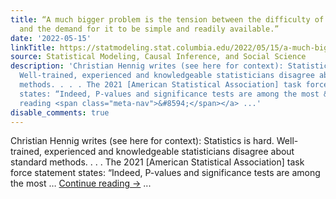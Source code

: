 ```yaml
---
title: “A much bigger problem is the tension between the difficulty of statistics
  and the demand for it to be simple and readily available.”
date: '2022-05-15'
linkTitle: https://statmodeling.stat.columbia.edu/2022/05/15/a-much-bigger-problem-is-the-tension-between-the-difficulty-of-statistics-and-the-demand-for-it-to-be-simple-and-readily-available/
source: Statistical Modeling, Causal Inference, and Social Science
description: 'Christian Hennig writes (see here for context): Statistics is hard.
  Well-trained, experienced and knowledgeable statisticians disagree about standard
  methods. . . . The 2021 [American Statistical Association] task force statement
  states: “Indeed, P-values and significance tests are among the most &#8230; <a href="https://statmodeling.stat.columbia.edu/2022/05/15/a-much-bigger-problem-is-the-tension-between-the-difficulty-of-statistics-and-the-demand-for-it-to-be-simple-and-readily-available/">Continue
  reading <span class="meta-nav">&#8594;</span></a> ...'
disable_comments: true
---
```

Christian Hennig writes (see here for context): Statistics is hard. Well-trained, experienced and knowledgeable statisticians disagree about standard methods. . . . The 2021 [American Statistical Association] task force statement states: “Indeed, P-values and significance tests are among the most &#8230; <a href="https://statmodeling.stat.columbia.edu/2022/05/15/a-much-bigger-problem-is-the-tension-between-the-difficulty-of-statistics-and-the-demand-for-it-to-be-simple-and-readily-available/">Continue reading <span class="meta-nav">&#8594;</span></a> ...